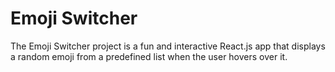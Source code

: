 # Emoji Switcher

The Emoji Switcher project is a fun and interactive React.js app that displays a random emoji from a predefined list when the user hovers over it.